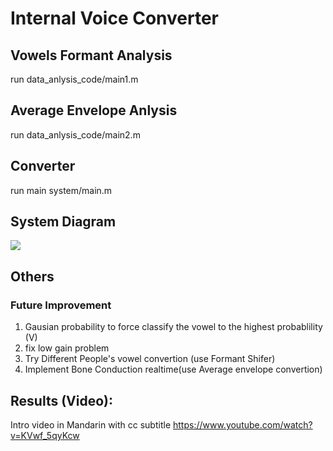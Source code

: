 # Internal Voice Converter
## Vowels Formant Analysis
run data_anlysis_code/main1.m
## Average Envelope Anlysis
run data_anlysis_code/main2.m
## Converter
run main system/main.m
## System Diagram
![](https://drive.google.com/uc?export=download&id=1Nd0XY1QbqZsmq1VjfeDzuE6UHKl7Qy69)
## Others
### Future Improvement
1. Gausian probability to force classify the vowel to the highest probablility (V)
2. fix low gain problem
3. Try Different People's vowel convertion (use Formant Shifer)
4. Implement Bone Conduction realtime(use Average envelope convertion)

## Results (Video):  
Intro video in Mandarin with cc subtitle
https://www.youtube.com/watch?v=KVwf_5qyKcw




